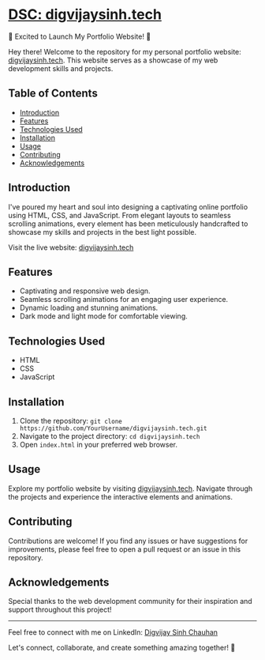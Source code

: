 # [DSC: digvijaysinh.tech](https://digvijaysinh.tech/)

🚀 Excited to Launch My Portfolio Website! 🎉

Hey there! Welcome to the repository for my personal portfolio website: [digvijaysinh.tech](https://digvijaysinh.tech/). This website serves as a showcase of my web development skills and projects.

## Table of Contents

- [Introduction](#introduction)
- [Features](#features)
- [Technologies Used](#technologies-used)
- [Installation](#installation)
- [Usage](#usage)
- [Contributing](#contributing)
- [Acknowledgements](#acknowledgements)

## Introduction

I've poured my heart and soul into designing a captivating online portfolio using HTML, CSS, and JavaScript. From elegant layouts to seamless scrolling animations, every element has been meticulously handcrafted to showcase my skills and projects in the best light possible.

Visit the live website: [digvijaysinh.tech](https://digvijaysinh.tech/)

## Features

- Captivating and responsive web design.
- Seamless scrolling animations for an engaging user experience.
- Dynamic loading and stunning animations.
- Dark mode and light mode for comfortable viewing.

## Technologies Used

- HTML
- CSS
- JavaScript

## Installation

1. Clone the repository: `git clone https://github.com/YourUsername/digvijaysinh.tech.git`
2. Navigate to the project directory: `cd digvijaysinh.tech`
3. Open `index.html` in your preferred web browser.

## Usage

Explore my portfolio website by visiting [digvijaysinh.tech](https://digvijaysinh.tech/). Navigate through the projects and experience the interactive elements and animations.

## Contributing

Contributions are welcome! If you find any issues or have suggestions for improvements, please feel free to open a pull request or an issue in this repository.

## Acknowledgements

Special thanks to the web development community for their inspiration and support throughout this project!

---

Feel free to connect with me on LinkedIn: [Digvijay Sinh Chauhan](https://www.linkedin.com/in/digvijaysinhchauhan956358/)

Let's connect, collaborate, and create something amazing together! 🤝
